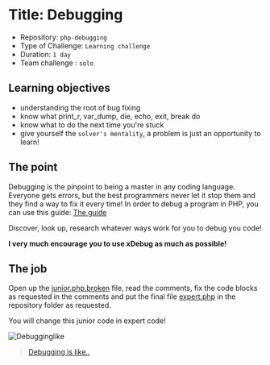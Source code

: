 # Title: Debugging

- Repository: `php-debugging`
- Type of Challenge: `Learning challenge`
- Duration: `1 day`
- Team challenge : `solo`

## Learning objectives
- understanding the root of bug fixing
- know what print_r, var_dump, die, echo, exit, break do
- know what to do the next time you're stuck
- give yourself the `solver's mentality`, a problem is just an opportunity to learn!

## The point
Debugging is the pinpoint to being a master in any coding language.  
Everyone gets errors, but the best programmers never let it stop them and they find a way to fix it every time!
In order to debug a program in PHP, you can use this guide: [The guide](https://rollbar.com/guides/how-to-debug-php/)

Discover, look up, research whatever ways work for you to debug you code!

**I very much encourage you to use xDebug as much as possible!**

## The job
Open up the [junior.php.broken](resources/junior.php.broken) file, read the comments, fix the code blocks as requested in the comments
and put the final file [expert.php](resources/expert.php) in the repository folder as requested.

You will change this junior code in expert code!

![Debugginglike](http://imgur.com/Bi7D4M)

<blockquote class="imgur-embed-pub" lang="en" data-id="Bi7D4M7"><a href="//imgur.com/Bi7D4M7">Debugging is like..</a></blockquote>
